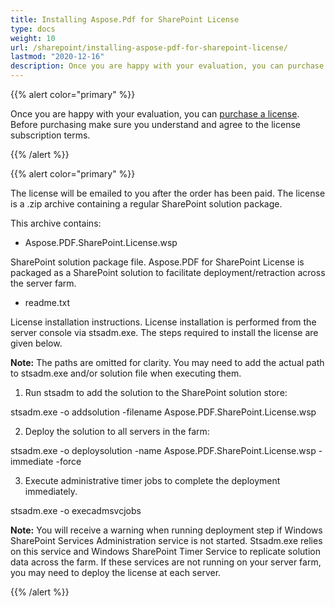 ```yaml
---
title: Installing Aspose.Pdf for SharePoint License
type: docs
weight: 10
url: /sharepoint/installing-aspose-pdf-for-sharepoint-license/
lastmod: "2020-12-16"
description: Once you are happy with your evaluation, you can purchase a license for PDF SharePoint API and follow the installation instructions to apply it. 
---
```


{{% alert color="primary" %}}

Once you are happy with your evaluation, you can [purchase a license](https://purchase.aspose.com/buy). Before purchasing make sure you understand and agree to the license subscription terms.

{{% /alert %}}

{{% alert color="primary" %}}

The license will be emailed to you after the order has been paid. The license is a .zip archive containing a regular SharePoint solution package.

This archive contains:

- Aspose.PDF.SharePoint.License.wsp

SharePoint solution package file. Aspose.PDF for SharePoint License is packaged as a SharePoint solution to facilitate deployment/retraction across the server farm.

- readme.txt

License installation instructions. License installation is performed from the server console via stsadm.exe. The steps required to install the license are given below.

**Note:** The paths are omitted for clarity. You may need to add the actual path to stsadm.exe and/or solution file when executing them.

1. Run stsadm to add the solution to the SharePoint solution store:

stsadm.exe -o addsolution -filename Aspose.PDF.SharePoint.License.wsp

2. Deploy the solution to all servers in the farm:

stsadm.exe -o deploysolution -name Aspose.PDF.SharePoint.License.wsp -immediate -force

3. Execute administrative timer jobs to complete the deployment immediately.

stsadm.exe -o execadmsvcjobs

**Note:** You will receive a warning when running deployment step if Windows SharePoint Services Administration service is not started. Stsadm.exe relies on this service and Windows SharePoint Timer Service to replicate solution data across the farm. If these services are not running on your server farm, you may need to deploy the license at each server.


{{% /alert %}}
